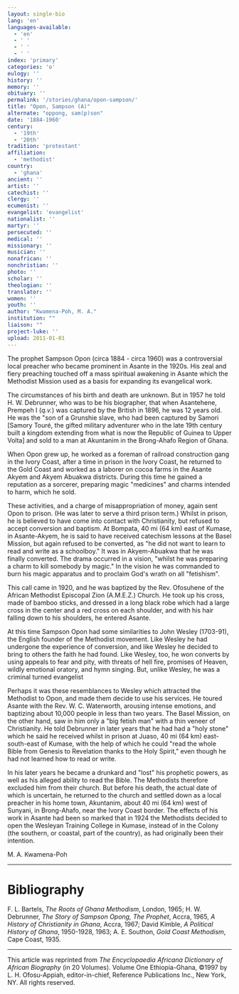 ```yaml
---
layout: single-bio
lang: 'en'
languages-available:
  - 'en'
  - ' '
  - ' '
  - ' '
index: 'primary'
categories: 'o'
eulogy: ''
history: ''
memory: ''
obituary: ''
permalink: '/stories/ghana/opon-sampson/'
title: "Opon, Sampson (A)"
alternate: "oppong, sam(p)son"
date: '1884-1960'
century:
  - '19th'
  - '20th'
tradition: 'protestant'
affiliation:
  - 'methodist'
country:
  - 'ghana'
ancient: ''
artist: ''
catechist: ''
clergy: ''
ecumenist: ''
evangelist: 'evangelist'
nationalist: ''
martyr: ''
persecuted: ''
medical: ''
missionary: ''
musician: ''
nonafrican: ''
nonchristian: ''
photo: ''
scholar: ''
theologian: ''
translator: ''
women: ''
youth: ''
author: "Kwamena-Poh, M. A."
institution: ""
liaison: ""
project-luke: ''
upload: 2011-01-01
---
```




The prophet Sampson Opon (circa 1884 - circa 1960) was a controversial local preacher who became prominent in Asante in the 1920s. His zeal and fiery preaching touched off a mass spiritual awakening in Asante which the Methodist Mission used as a basis for expanding its evangelical work.

The circumstances of his birth and death are unknown. But in 1957 he told H. W. Debrunner, who was to be his biographer, that when Asantehene, Prempeh I (*q.v.*) was captured by the British in 1896, he was 12 years old. He was the "son of a Grunshie slave, who had been captured by Samori [Samory Touré, the gifted military adventurer who in the late 19th century built a kingdom extending from what is now the Republic of Guinea to Upper Volta] and sold to a man at Akuntanim in the Brong-Ahafo Region of Ghana.

When Opon grew up, he worked as a foreman of railroad construction gang in the Ivory Coast, after a time in prison in the Ivory Coast, he returned to the Gold Coast and worked as a laborer on cocoa farms in the Asante Akyem and Akyem Abuakwa districts. During this time he gained a reputation as a sorcerer, preparing magic "medicines" and charms intended to harm, which he sold.

These activities, and a charge of misappropriation of money, again sent Opon to prison. (He was later to serve a third prison term.) Whilst in prison, he is believed to have come into contact with Christianity, but refused to accept conversion and baptism. At Bompata, 40 mi (64 km) east of Kumase, in Asante-Akyem, he is said to have received catechism lessons at the Basel Mission, but again refused to be converted, as "he did not want to learn to read and write as a schoolboy." It was in Akyem-Abuakwa that he was finally converted. The drama occurred in a vision, "whilst he was preparing a charm to kill somebody by magic." In the vision he was commanded to burn his magic apparatus and to proclaim God's wrath on all "fetishism".

This call came in 1920, and he was baptized by the Rev. Ofosuhene of the African Methodist Episcopal Zion (A.M.E.Z.) Church. He took up his cross, made of bamboo sticks, and dressed in a long black robe which had a large cross in the center and a red cross on each shoulder, and with his hair falling down to his shoulders, he entered Asante.

At this time Sampson Opon had some similarities to John Wesley (1703-91), the English founder of the Methodist movement. Like Wesley he had undergone the experience of conversion, and like Wesley he decided to bring to others the faith he had found. Like Wesley, too, he won converts by using appeals to fear and pity, with threats of hell fire, promises of Heaven, wildly emotional oratory, and hymn singing. But, unlike Wesley, he was a criminal turned evangelist

Perhaps it was these resemblances to Wesley which attracted the Methodist to Opon, and made them decide to use his services. He toured Asante with the Rev. W. C. Waterworth, arousing intense emotions, and baptizing about 10,000 people in less than two years. The Basel Mission, on the other hand, saw in him only a "big fetish man" with a thin veneer of Christianity. He told Debrunner in later years that he had had a "holy stone" which he said he received whilst in prison at Juaso, 40 mi (64 km) east-south-east of Kumase, with the help of which he could "read the whole Bible from Genesis to Revelation thanks to the Holy Spirit," even though he had not learned how to read or write.

In his later years he became a drunkard and "lost" his prophetic powers, as well as his alleged ability to read the Bible. The Methodists therefore excluded him from their church. But before his death, the actual date of which is uncertain, he returned to the church and settled down as a local preacher in his home town, Akuntanim, about 40 mi (64 km) west of Sunyani, in Brong-Ahafo, near the Ivory Coast border. The effects of his work in Asante had been so marked that in 1924 the Methodists decided to open the Wesleyan Training College in Kumase, instead of in the Colony (the southern, or coastal, part of the country), as had originally been their intention.

M. A. Kwamena-Poh

---

# Bibliography

F. L. Bartels, *The Roots of Ghana Methodism*, London, 1965; H. W. Debrunner, *The Story of Sampson Opong, The Prophet*, Accra, 1965, *A History of Christianity in Ghana*, Accra, 1967; David Kimble, *A Political History of Ghana*, 1950-1928, 1963; A. E. Southon, *Gold Coast Methodism*, Cape Coast, 1935.

---

This article was reprinted from *The Encyclopaedia Africana Dictionary of African Biography* (in 20 Volumes). Volume One Ethiopia-Ghana, &copy;1997 by L. H. Ofosu-Appiah, editor-in-chief, Reference Publications Inc., New York, NY. All rights reserved.
